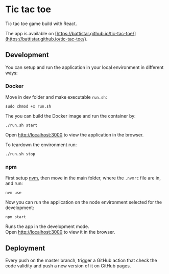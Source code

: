 # Tic tac toe

Tic tac toe game build with React.

The app is available on [https://battistar.github.io/tic-tac-toe/](https://battistar.github.io/tic-tac-toe/).

## Development

You can setup and run the application in your local environment in different ways:

### Docker

Move in dev folder and make executable `run.sh`:

```shell
sudo chmod +x run.sh
```

The you can build the Docker image and run the container by:

```shell
./run.sh start
```

Open [http://localhost:3000](http://localhost:3000) to view the application in the browser.

To teardown the environment run:

```shell
./run.sh stop
```

### npm

First setup [nvm](https://github.com/nvm-sh/nvm), then move in the main folder, where the `.nvmrc` file are in, and run:

```shell
nvm use
```

Now you can run the application on the node environment selected for the development:

```shell
npm start
```
Runs the app in the development mode.\
Open [http://localhost:3000](http://localhost:3000) to view it in the browser.

## Deployment

Every push on the master branch, trigger a GitHub action that check the code validity and push a new version of it on GitHub pages.
